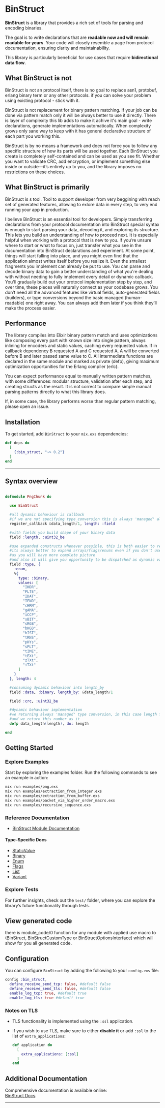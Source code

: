 # BinStruct

**BinStruct** is a library that provides a rich set of tools for parsing and encoding binaries.

The goal is to write declarations that are **readable now and will remain readable for years**. Your code will closely resemble a page from protocol documentation, ensuring clarity and maintainability.

This library is particularly beneficial for use cases that require **bidirectional data flow**.

## What BinStruct is not

BinStruct is not an protocol itself, there is no goal to replace asn1, protobuf, erlang binary term or any other protocols. if you can solve your problem using existing protocol - stick with it.

BinStruct is not replacement for binary pattern matching. If your job can be done via pattern match only it will be always better to use it directly.
There is layer of complexity this lib adds to make it achive it's main goal - write declarations, generate implementations automatically. When complexity grows only sane way to keep with it has general declarative structure of each part you working this.

BinStruct is by no means a framework and does not force you to follow any specific structure of how its parts will be used together. 
Each BinStruct you create is completely self-contained and can be used as you see fit. Whether you want to validate CRC, add encryption, or implement something else inside or outside—it’s entirely up to you, and the library imposes no restrictions on these choices.

## What BinStruct is primarily

BinStruct is s tool. Tool to support developer from very beggining with reach set of generated features, allowing to exlore data in every step, to very end running your app in production.

I believe BinStruct is an essential tool for developers. Simply transferring declarations from your protocol documentation into BinStruct special syntax is enough to start parsing your data, decoding it, and exploring its structure. This lets you build an understanding of how to proceed next.
It is especially helpful when working with a protocol that is new to you. If you’re unsure where to start or what to focus on, just transfer what you see in the documentation into BinStruct declarations and experiment. At some point, things will start falling into place, and you might even find that the application almost writes itself before you realize it.
Even the smallest fragments you implement can already be put to use. You can parse and decode binary data to gain a better understanding of what you're dealing with without needing to fully implement every detail or dynamic callback. You'll gradually build out your protocol implementation step by step, and over time, these pieces will naturally connect as your codebase grows.
You don’t need all the advanced features like virtual fields, auto-generated fields (builders), or type conversions beyond the basic managed (human-readable) one right away. You can always add them later if you think they’ll make the process easier.

## Performance 

The library compiles into Elixir binary pattern match and uses optimizations like composing every part with known size into single pattern, 
always inlining for encoders and static values, caching every requested value.
If in callback dependency B requested A and C requested A, A will be converted before B and later passed same value to C.
All intermediate functions are declared in the same module and marked as private (defp), giving maximum optimization opportunities for the Erlang compiler (erlc). 

You can expect performance equal to manually written pattern matches, with some differences: modular structure,
validation after each step, and creating structs as the result. It is not correct to compare simple manual parsing patterns directly to what this library does. 

If, in some case, the library performs worse than regular pattern matching, please open an issue.

## Installation

To get started, add `BinStruct` to your `mix.exs` dependencies:

```elixir
def deps do
  [
    {:bin_struct, "~> 0.2"}
  ]
end
```

---

## Syntax overview

  ```elixir
  
  defmodule PngChunk do
  
    use BinStruct
  
    #all dynamic behaviour is callback
    #if we are not specifying type_conversion this is always 'managed' also known as 'human readable'
    register_callback &data_length/1, length: :field
  
    #with fields you build shape of your binary data
    field :length, :uint32_be
  
    #use expanded constructs whenever possible, this is both easier to read and will be validated at parse time
    #its always better to expand arrays/flags/enums even if you don't use them for now, it will help moving forward
    #as you will have more complete picture
    #and also it will give you opportunity to be dispatched as dynamic variant later (read it as if we received something and it has type distinct from listed below it's not this struct, we can catch it via upper variant_of later)
    field :type, {
      :enum,
      %{
        type: :binary,
        values: [
          "IHDR",
          "PLTE",
          "IDAT",
          "IEND",
          "cHRM",
          "gAMA",
          "iCCP",
          "sBIT",
          "sRGB",
          "bKGD",
          "hIST",
          "tRNS",
          "pHYs",
          "sPLT",
          "tIME",
          "tEXt",
          "zTXt",
          "iTXt"
        ]
      }
    }, length: 4
  
    #consuming dynamic behaviour into length_by
    field :data, :binary, length_by: &data_length/1
  
    field :crc, :uint32_be
  
    #dynamic behaviour implementation
    #we returning always 'managed' type conversion, in this case length field will be automatically converted to elixir number
    #and we return this number as it
    defp data_length(length), do: length
  
  end
  
  ```

## Getting Started

### Explore Examples

Start by exploring the examples folder. Run the following commands to see an example in action:

```sh
mix run examples/png.exs
mix run examples/extraction_from_integer.exs
mix run examples/extraction_from_buffer.exs
mix run examples/packet_via_higher_order_macro.exs
mix run examples/recursive_sequence.exs
```

### Reference Documentation

- [BinStruct Module Documentation](https://hexdocs.pm/bin_struct/BinStruct.html)

#### Type-Specific Docs

- [StaticValue](https://hexdocs.pm/bin_struct/static_value.html)
- [Binary](https://hexdocs.pm/bin_struct/binary.html)
- [Enum](https://hexdocs.pm/bin_struct/enum.html)
- [Flags](https://hexdocs.pm/bin_struct/flags.html)
- [List](https://hexdocs.pm/bin_struct/list_of.html)
- [Variant](https://hexdocs.pm/bin_struct/variant_of.html)

### Explore Tests

For further insights, check out the `test/` folder, where you can explore the library’s future functionality through tests.

## View generated code

there is module_code/0 function for any module with applied use macro to (BinStruct, BinStructCustomType or BinStructOptionsInterface)
which will show for you all generated code.

## Configuration

You can configure `BinStruct` by adding the following to your `config.exs` file:

```elixir
config :bin_struct,
  define_receive_send_tcp: false, #default false
  define_receive_send_tls: false, #default false
  enable_log_tcp: true, #default true
  enable_log_tls: true #default true
```

### Notes on TLS

- TLS functionality is implemented using the `:ssl` application.
- If you wish to use TLS, make sure to either **disable it** or add `:ssl` to the list of `extra_applications`:

  ```elixir
  def application do
    [
      extra_applications: [:ssl]
    ]
  end
  ```

## Additional Documentation

Comprehensive documentation is available online:  
[BinStruct Docs](https://hexdocs.pm/bin_struct)

---

